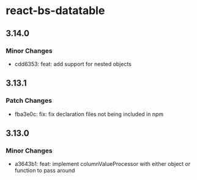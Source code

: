 # react-bs-datatable

## 3.14.0

### Minor Changes

- cdd6353: feat: add support for nested objects

## 3.13.1

### Patch Changes

- fba3e0c: fix: fix declaration files not being included in npm

## 3.13.0

### Minor Changes

- a3643b1: feat: implement columnValueProcessor with either object or function to pass around
